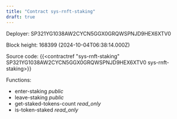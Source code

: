 ```yaml
---
title: "Contract sys-rnft-staking"
draft: true
---
```

Deployer: SP321YG1038AW2CYCN5GGX0GRQWSPNJD9HEX6XTV0


 



Block height: 168399 (2024-10-04T06:38:14.000Z)

Source code: {{<contractref "sys-rnft-staking" SP321YG1038AW2CYCN5GGX0GRQWSPNJD9HEX6XTV0 sys-rnft-staking>}}

Functions:

* enter-staking _public_
* leave-staking _public_
* get-staked-tokens-count _read_only_
* is-token-staked _read_only_
